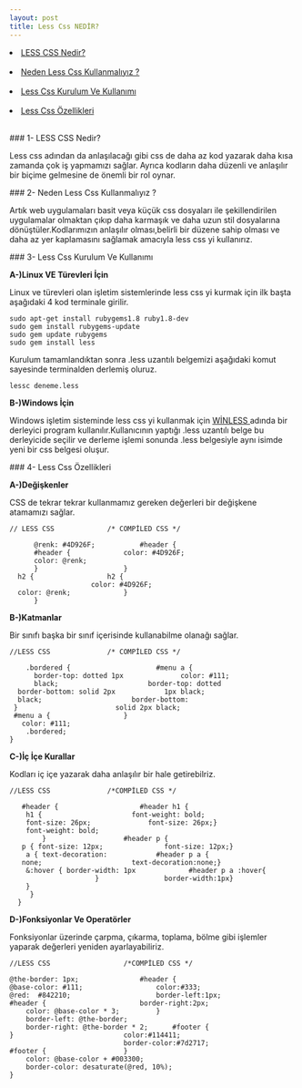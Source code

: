 ```yaml
---
layout: post
title: Less Css NEDİR?
---
```

<li><a href="#less1"> LESS CSS Nedir?</a></li><br>
<li><a href="#less2"> Neden Less Css Kullanmalıyız ? </a></li><br>
<li><a href="#less3"> Less Css Kurulum Ve Kullanımı</a></li><br>
<li><a href="#less4"> Less Css Özellikleri</a></li><br>

###<a id="less1"> 1- LESS CSS Nedir? </a>

Less css adından da anlaşılacağı gibi css de daha az kod yazarak daha kısa zamanda çok iş yapmamızı sağlar. Ayrıca kodların daha düzenli ve anlaşılır bir biçime gelmesine de önemli bir rol oynar.

###<a id="less2"> 2- Neden Less Css Kullanmalıyız ? </a>

Artık web uygulamaları basit veya küçük css dosyaları ile şekillendirilen uygulamalar olmaktan çıkıp daha karmaşık ve daha uzun stil dosyalarına dönüştüler.Kodlarımızın anlaşılır olması,belirli bir düzene sahip olması
ve daha az yer kaplamasını sağlamak amacıyla less css yi kullanırız.

###<a id="less3"> 3- Less Css Kurulum Ve Kullanımı </a><br>


<b> A-)Linux VE Türevleri İçin </b>

Linux ve türevleri olan işletim sistemlerinde less css yi kurmak için ilk başta aşağıdaki 4 kod terminale girilir.

 	sudo apt-get install rubygems1.8 ruby1.8-dev 
 	sudo gem install rubygems-update 
	sudo gem update rubygems 
	sudo gem install less 

Kurulum tamamlandıktan sonra .less uzantılı belgemizi aşağıdaki komut sayesinde terminalden derlemiş oluruz.

	lessc deneme.less 


<b> B-)Windows İçin </b>

Windows işletim sisteminde less css yi kullanmak için <a href ="http://winless.org"> WİNLESS </a> adında bir derleyici program kullanılır.Kullanıcının yaptığı .less uzantılı belge bu derleyicide seçilir ve derleme işlemi sonunda .less belgesiyle aynı isimde yeni bir css belgesi
oluşur.


###<a id="less4"> 4- Less Css Özellikleri </a>

<b> A-)Değişkenler </b>

CSS de tekrar tekrar kullanmamız gereken değerleri bir değişkene atamamızı sağlar.

	// LESS CSS				/* COMPİLED CSS */

          @renk: #4D926F;			#header {
          #header {				color: #4D926F;
          color: @renk;
          } 					}
	  h2 { 					h2 {
						color: #4D926F;
	  color: @renk;				}
          }


<b> B-)Katmanlar </b>

Bir sınıfı başka bir sınıf içerisinde kullanabilme olanağı sağlar.

	//LESS CSS				/* COMPİLED CSS */

        .bordered {  					#menu a {
          border-top: dotted 1px			  color: #111;
          black;					  border-top: dotted
	  border-bottom: solid 2px			  1px black;
	  black;					  border-bottom:
	 }						  solid 2px black;
	 #menu a {					}
	   color: #111;
		.bordered;
	}


<b> C-)İç İçe Kurallar </b>

Kodları iç içe yazarak daha anlaşılır bir hale getirebilriz.

	//LESS CSS				/*COMPİLED CSS */

	   #header {					#header h1 {
		h1 {					  font-weight: bold;
		font-size: 26px;			  font-size: 26px;}
		font-weight: bold;
	        }					#header p {
	   p { font-size: 12px;				  font-size: 12px;}
		a { text-decoration:			#header p a {
	   none;					  text-decoration:none;}
		&:hover { border-width: 1px             #header p a :hover{
                         }				  border-width:1px} 				
		}
	     }
	  }


<b> D-)Fonksiyonlar Ve Operatörler </b>

Fonksiyonlar üzerinde çarpma, çıkarma, toplama, bölme gibi işlemler yaparak değerleri yeniden ayarlayabiliriz.

	//LESS CSS					/*COMPİLED CSS */

	@the-border: 1px;				#header {
	@base-color: #111;					color:#333;
	@red:  #842210;						border-left:1px;
	#header {						border-right:2px;
		color: @base-color * 3;			}
		border-left: @the-border;		
		border-right: @the-border * 2;		#footer {
	}							color:#114411;
								border-color:#7d2717;
	#footer {					}
		color: @base-color + #003300;
		border-color: desaturate(@red, 10%);
	}

























